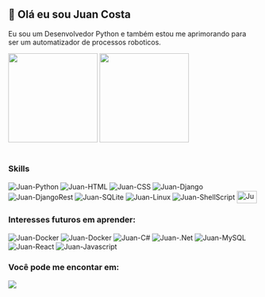 ## 👋 Olá eu sou Juan Costa
<p>Eu sou um Desenvolvedor Python e também estou me aprimorando para ser um automatizador de processos roboticos.
</p>

<div>
<img height="180cm" src="https://github-readme-stats.vercel.app/api?username=Juan-Costa-Lemos&show_icons=true&theme=blue-green"/>
<img height="180cm" src="https://github-readme-stats.vercel.app/api/top-langs/?username=Juan-Costa-Lemos&theme=blue-green&layout=compact)"/>
</div>
<br>

### Skills
<div style="display: inline block">
<img align="center" alt="Juan-Python"  src="https://img.shields.io/badge/Python-14354C?style=for-the-badge&logo=python&logoColor=white">
<img align="center" alt="Juan-HTML"  src="https://img.shields.io/badge/HTML5-E34F26?style=for-the-badge&logo=html5&logoColor=white">
<img align="center" alt="Juan-CSS"  src="https://img.shields.io/badge/CSS3-1572B6?style=for-the-badge&logo=css3&logoColor=white">
<img align="center" alt="Juan-Django"  src="https://img.shields.io/badge/Django-092E20?style=for-the-badge&logo=django&logoColor=white">
<img align="center" alt="Juan-DjangoRest"  src="https://img.shields.io/badge/DJANGO-REST-ff1709?style=for-the-badge&logo=django&logoColor=white&color=ff1709&labelColor=gray">
<img align="center" alt="Juan-SQLite" src="https://img.shields.io/badge/SQLite-07405E?style=for-the-badge&logo=sqlite&logoColor=white">
<img align="center" alt="Juan-Linux" src="https://img.shields.io/badge/Linux-E34F26?style=for-the-badge&logo=linux&logoColor=black">
<img align="center" alt="Juan-ShellScript" src="https://img.shields.io/badge/Shell_Script-121011?style=for-the-badge&logo=gnu-bash&logoColor=white">
<img align="center" alt="Juan-Uipath" height="25cm" width="40cm" src="https://marketplace.uipath.com/static/favicons/android-chrome-512x512.png">
</div>

### Interesses futuros em aprender:
<div style="display: inline block">
<img align="center" alt="Juan-Docker"  src="https://img.shields.io/badge/docker-%230db7ed.svg?style=for-the-badge&logo=docker&logoColor=white">
<img align="center" alt="Juan-Docker"  src="https://img.shields.io/badge/Amazon_AWS-232F3E?style=for-the-badge&logo=amazon-aws&logoColor=white">
<img align="center" alt="Juan-C#"  src="https://img.shields.io/badge/C%23-239120?style=for-the-badge&logo=c-sharp&logoColor=white">
<img align="center" alt="Juan-.Net"  src="https://img.shields.io/badge/.NET-5C2D91?style=for-the-badge&logo=.net&logoColor=white">
<img align="center" alt="Juan-MySQL"  src="https://img.shields.io/badge/MySQL-00000F?style=for-the-badge&logo=mysql&logoColor=white">
<img align="center" alt="Juan-React"  src="https://img.shields.io/badge/react-%2320232a.svg?style=for-the-badge&logo=react&logoColor=%2361DAFB">
<img align="center" alt="Juan-Javascript"  src="https://img.shields.io/badge/JavaScript-F7DF1E?style=for-the-badge&logo=javascript&logoColor=black">
</div>

### Você pode me encontar em:
<a href="https://www.linkedin.com/in/juan-costa-172366139/"><img  src="https://img.shields.io/badge/LinkedIn-0077B5?style=for-the-badge&logo=linkedin&logoColor=white"/></a>

